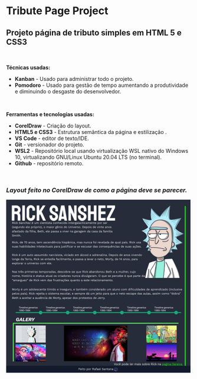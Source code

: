 # Tribute Page Project

## Projeto página de tributo simples em HTML 5 e CSS3

&nbsp;

**Técnicas usadas:**

* **Kanban** - Usado para administrar todo o projeto.
* **Pomodoro** - Usado para gestão de tempo aumentando a produtividade e diminuindo o desgaste do desenvolvedor.

&nbsp;

**Ferramentas e tecnologias usadas:**

* **CorelDraw** - Criação do layout.
* **HTML5 e CSS3** - Estrutura semântica da página e estilização .
* **VS Code** - editor de texto/IDE.
* **Git** - versionador do projeto.
* **WSL2** - Repositório local usando virtualização WSL nativo do Windows 10, virtualizando GNU/Linux Ubuntu 20.04 LTS (no terminal).
* **Github** - repositório remoto.

&nbsp;

### *Layout feito no CorelDraw de como a página deve se parecer.*
<img src="./assets/images/layout_page.jpg" width="500">
